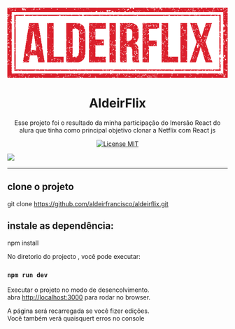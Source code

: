 <h1 align="center">
<br>
  
  <img src="https://github.com/aldeirfrancisco/aldeirflix/blob/master/logo.png" alt="Aldeirflix" widt="20" />
                                                 
<br>
<br>
AldeirFlix
</h1>

<p align="center">Esse projeto foi o resultado da minha participação do Imersão React do alura que tinha como principal objetivo clonar a Netflix  com React js</p>

<p align="center">
  <a href="https://opensource.org/licenses/MIT">
    <img src="https://img.shields.io/badge/License-MIT-blue.svg" alt="License MIT">
  </a>
</p>

[//]: # (Add your gifs/images here:)
<div>

  <img src="https://github.com/aldeirfrancisco/aldeirflix/blob/master/React-App.gif" />
</div>

<hr />


##  clone o projeto
git clone https://github.com/aldeirfrancisco/aldeirflix.git

## instale as dependência:
npm install

No diretorio do projecto , você pode executar:

### `npm run dev`

Executar o  projeto  no modo de desencolvimento. <br />
 abra [http://localhost:3000](http://localhost:3000) para rodar no browser.


A página será recarregada se você  fizer edições. <br />
Você também verá quaisquert erros no console

